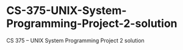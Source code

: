 # CS-375-UNIX-System-Programming-Project-2-solution
CS 375 – UNIX System Programming Project 2 solution
